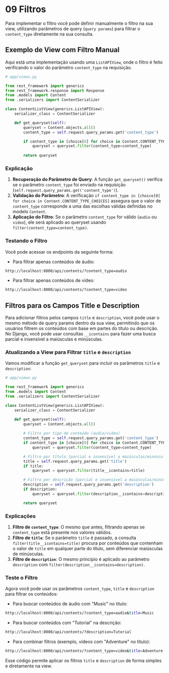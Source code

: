 # 09 Filtros

Para implementar o filtro você pode definir manualmente o filtro na sua view, utilizando parâmetros de query (`query params`) para filtrar o `content_type` diretamente na sua consulta.

## Exemplo de View com Filtro Manual

Aqui está uma implementação usando uma `ListAPIView`, onde o filtro é feito verificando o valor do parâmetro `content_type` na requisição.

```python
# app/views.py

from rest_framework import generics
from rest_framework.response import Response
from .models import Content
from .serializers import ContentSerializer

class ContentListView(generics.ListAPIView):
    serializer_class = ContentSerializer

    def get_queryset(self):
        queryset = Content.objects.all()
        content_type = self.request.query_params.get('content_type')

        if content_type in [choice[0] for choice in Content.CONTENT_TYPE_CHOICES]:
            queryset = queryset.filter(content_type=content_type)
      
        return queryset
```

### Explicação

1. **Recuperação do Parâmetro de Query**: A função `get_queryset()` verifica se o parâmetro `content_type` foi enviado na requisição (`self.request.query_params.get('content_type')`).
2. **Validação do Parâmetro**: A verificação `if content_type in [choice[0] for choice in Content.CONTENT_TYPE_CHOICES]` assegura que o valor de `content_type` corresponde a uma das escolhas válidas definidas no modelo `Content`.
3. **Aplicação do Filtro**: Se o parâmetro `content_type` for válido (`audio` ou `video`), ele será aplicado ao queryset usando `filter(content_type=content_type)`.

### Testando o Filtro

Você pode acessar os endpoints da seguinte forma:

- Para filtrar apenas conteúdos de áudio:

```bash
http://localhost:8000/api/contents/?content_type=audio
```

- Para filtrar apenas conteúdos de vídeo:

```bash
http://localhost:8000/api/contents/?content_type=video
```

## Filtros para os Campos Title e Description

Para adicionar filtros pelos campos `title` e `description`, você pode usar o mesmo método de query params dentro da sua view, permitindo que os usuários filtrem os conteúdos com base em partes do título ou descrição. No Django, você pode usar consultas `__icontains` para fazer uma busca parcial e insensível a maiúsculas e minúsculas.

### Atualizando a View para Filtrar `title` e `description`

Vamos modificar a função `get_queryset` para incluir os parâmetros `title` e `description`:

```python
# app/views.py

from rest_framework import generics
from .models import Content
from .serializers import ContentSerializer

class ContentListView(generics.ListAPIView):
    serializer_class = ContentSerializer

    def get_queryset(self):
        queryset = Content.objects.all()
      
        # Filtro por tipo de conteúdo (audio/video)
        content_type = self.request.query_params.get('content_type')
        if content_type in [choice[0] for choice in Content.CONTENT_TYPE_CHOICES]:
            queryset = queryset.filter(content_type=content_type)

        # Filtro por título (parcial e insensível a maiúsculas/minúsculas)
        title = self.request.query_params.get('title')
        if title:
            queryset = queryset.filter(title__icontains=title)

        # Filtro por descrição (parcial e insensível a maiúsculas/minúsculas)
        description = self.request.query_params.get('description')
        if description:
            queryset = queryset.filter(description__icontains=description)

        return queryset
```

### Explicações

1. **Filtro de `content_type`**: O mesmo que antes, filtrando apenas se `content_type` está presente nos valores válidos.
2. **Filtro de `title`**: Se o parâmetro `title` é passado, a consulta `filter(title__icontains=title)` procura por conteúdos que contenham o valor de `title` em qualquer parte do título, sem diferenciar maiúsculas de minúsculas.
3. **Filtro de `description`**: O mesmo princípio é aplicado ao parâmetro `description` com `filter(description__icontains=description)`.

### Teste o Filtro

Agora você pode usar os parâmetros `content_type`, `title` e `description` para filtrar os conteúdos:

- Para buscar conteúdos de áudio com "Music" no título:

```bash
http://localhost:8000/api/contents/?content_type=audio&title=Music
```

- Para buscar conteúdos com "Tutorial" na descrição:

```bash
http://localhost:8000/api/contents/?description=Tutorial
```

- Para combinar filtros (exemplo, vídeos com "Adventure" no título):

```bash
http://localhost:8000/api/contents/?content_type=video&title=Adventure
```

Esse código permite aplicar os filtros `title` e `description` de forma simples e diretamente na view.
